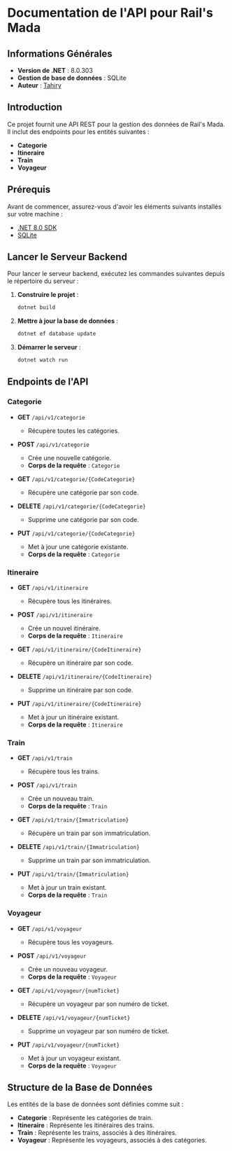 # Documentation de l'API pour Rail's Mada

## Informations Générales

- **Version de .NET** : 8.0.303
- **Gestion de base de données** : SQLite
- **Auteur** : [Tahiry](https://github.com/RazTahiry)

## Introduction

Ce projet fournit une API REST pour la gestion des données de Rail's Mada. Il inclut des endpoints pour les entités suivantes :
- **Categorie**
- **Itineraire**
- **Train**
- **Voyageur**

## Prérequis

Avant de commencer, assurez-vous d'avoir les éléments suivants installés sur votre machine :
- [.NET 8.0 SDK](https://dotnet.microsoft.com/download/dotnet/8.0)
- [SQLite](https://www.sqlite.org/download.html)

## Lancer le Serveur Backend

Pour lancer le serveur backend, exécutez les commandes suivantes depuis le répertoire du serveur :

1. **Construire le projet** :
    ```bash
    dotnet build
    ```

2. **Mettre à jour la base de données** :
    ```bash
    dotnet ef database update
    ```

3. **Démarrer le serveur** :
    ```bash
    dotnet watch run
    ```

## Endpoints de l'API

### Categorie

- **GET** `/api/v1/categorie`
  - Récupère toutes les catégories.

- **POST** `/api/v1/categorie`
  - Crée une nouvelle catégorie.
  - **Corps de la requête** : `Categorie`

- **GET** `/api/v1/categorie/{CodeCategorie}`
  - Récupère une catégorie par son code.

- **DELETE** `/api/v1/categorie/{CodeCategorie}`
  - Supprime une catégorie par son code.

- **PUT** `/api/v1/categorie/{CodeCategorie}`
  - Met à jour une catégorie existante.
  - **Corps de la requête** : `Categorie`

### Itineraire

- **GET** `/api/v1/itineraire`
  - Récupère tous les itinéraires.

- **POST** `/api/v1/itineraire`
  - Crée un nouvel itinéraire.
  - **Corps de la requête** : `Itineraire`

- **GET** `/api/v1/itineraire/{CodeItineraire}`
  - Récupère un itinéraire par son code.

- **DELETE** `/api/v1/itineraire/{CodeItineraire}`
  - Supprime un itinéraire par son code.

- **PUT** `/api/v1/itineraire/{CodeItineraire}`
  - Met à jour un itinéraire existant.
  - **Corps de la requête** : `Itineraire`

### Train

- **GET** `/api/v1/train`
  - Récupère tous les trains.

- **POST** `/api/v1/train`
  - Crée un nouveau train.
  - **Corps de la requête** : `Train`

- **GET** `/api/v1/train/{Immatriculation}`
  - Récupère un train par son immatriculation.

- **DELETE** `/api/v1/train/{Immatriculation}`
  - Supprime un train par son immatriculation.

- **PUT** `/api/v1/train/{Immatriculation}`
  - Met à jour un train existant.
  - **Corps de la requête** : `Train`

### Voyageur

- **GET** `/api/v1/voyageur`
  - Récupère tous les voyageurs.

- **POST** `/api/v1/voyageur`
  - Crée un nouveau voyageur.
  - **Corps de la requête** : `Voyageur`

- **GET** `/api/v1/voyageur/{numTicket}`
  - Récupère un voyageur par son numéro de ticket.

- **DELETE** `/api/v1/voyageur/{numTicket}`
  - Supprime un voyageur par son numéro de ticket.

- **PUT** `/api/v1/voyageur/{numTicket}`
  - Met à jour un voyageur existant.
  - **Corps de la requête** : `Voyageur`

## Structure de la Base de Données

Les entités de la base de données sont définies comme suit :
- **Categorie** : Représente les catégories de train.
- **Itineraire** : Représente les itinéraires des trains.
- **Train** : Représente les trains, associés à des itinéraires.
- **Voyageur** : Représente les voyageurs, associés à des catégories.

